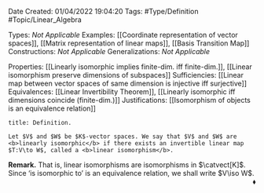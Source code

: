 <div class="topSpace"></div>

Date Created: 01/04/2022 19:04:20
Tags: #Type/Definition #Topic/Linear_Algebra

Types: <i>Not Applicable</i>
Examples: [[Coordinate representation of vector spaces]], [[Matrix representation of linear maps]], [[Basis Transition Map]]
Constructions: <i>Not Applicable</i>
Generalizations: <i>Not Applicable</i>

Properties: [[Linearly isomorphic implies finite-dim. iff finite-dim.]], [[Linear isomorphism preserve dimensions of subspaces]]
Sufficiencies: [[Linear map between vector spaces of same dimension is injective iff surjective]]
Equivalences: [[Linear Invertibility Theorem]], [[Linearly isomorphic iff dimensions coincide (finite-dim.)]]
Justifications: [[Isomorphism of objects is an equivalence relation]]

``` ad-Definition
title: Definition.

Let $V$ and $W$ be $K$-vector spaces. We say that $V$ and $W$ are <b>linearly isomorphic</b> if there exists an invertible linear map $T:V\to W$, called a <b>linear isomorphism</b>.

```

<b>Remark.</b> That is, linear isomorphisms are isomorphisms in $\catvect[K]$. Since ‘is isomorphic to’ is an equivalence relation, we shall write $V\iso W$.<span style="float:right;">$\blacklozenge$</span>
